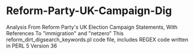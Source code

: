 # Reform-Party-UK-Campaign-Dig
Analysis From  Reform Party's UK Election Campaign Statements, With References To "immigration" and "netzero"
This reform_dirt_digsearch_keywords.pl code file, includes REGEX code written in PERL 5 Version 36
